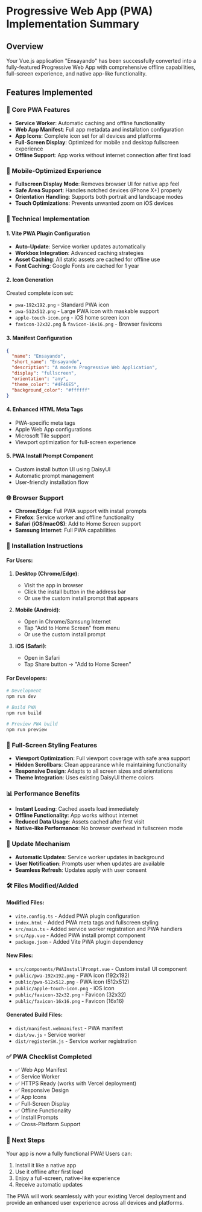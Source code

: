 # Progressive Web App (PWA) Implementation Summary

## Overview
Your Vue.js application "Ensayando" has been successfully converted into a fully-featured Progressive Web App with comprehensive offline capabilities, full-screen experience, and native app-like functionality.

## Features Implemented

### 🎯 Core PWA Features
- **Service Worker**: Automatic caching and offline functionality
- **Web App Manifest**: Full app metadata and installation configuration
- **App Icons**: Complete icon set for all devices and platforms
- **Full-Screen Display**: Optimized for mobile and desktop fullscreen experience
- **Offline Support**: App works without internet connection after first load

### 📱 Mobile-Optimized Experience
- **Fullscreen Display Mode**: Removes browser UI for native app feel
- **Safe Area Support**: Handles notched devices (iPhone X+) properly
- **Orientation Handling**: Supports both portrait and landscape modes
- **Touch Optimizations**: Prevents unwanted zoom on iOS devices

### 🔧 Technical Implementation

#### 1. Vite PWA Plugin Configuration
- **Auto-Update**: Service worker updates automatically
- **Workbox Integration**: Advanced caching strategies
- **Asset Caching**: All static assets are cached for offline use
- **Font Caching**: Google Fonts are cached for 1 year

#### 2. Icon Generation
Created complete icon set:
- `pwa-192x192.png` - Standard PWA icon
- `pwa-512x512.png` - Large PWA icon with maskable support
- `apple-touch-icon.png` - iOS home screen icon
- `favicon-32x32.png` & `favicon-16x16.png` - Browser favicons

#### 3. Manifest Configuration
```json
{
  "name": "Ensayando",
  "short_name": "Ensayando",
  "description": "A modern Progressive Web Application",
  "display": "fullscreen",
  "orientation": "any",
  "theme_color": "#4F46E5",
  "background_color": "#ffffff"
}
```

#### 4. Enhanced HTML Meta Tags
- PWA-specific meta tags
- Apple Web App configurations
- Microsoft Tile support
- Viewport optimization for full-screen experience

#### 5. PWA Install Prompt Component
- Custom install button UI using DaisyUI
- Automatic prompt management
- User-friendly installation flow

### 🌐 Browser Support
- **Chrome/Edge**: Full PWA support with install prompts
- **Firefox**: Service worker and offline functionality
- **Safari (iOS/macOS)**: Add to Home Screen support
- **Samsung Internet**: Full PWA capabilities

### 🚀 Installation Instructions

#### For Users:
1. **Desktop (Chrome/Edge)**:
   - Visit the app in browser
   - Click the install button in the address bar
   - Or use the custom install prompt that appears

2. **Mobile (Android)**:
   - Open in Chrome/Samsung Internet
   - Tap "Add to Home Screen" from menu
   - Or use the custom install prompt

3. **iOS (Safari)**:
   - Open in Safari
   - Tap Share button → "Add to Home Screen"

#### For Developers:
```bash
# Development
npm run dev

# Build PWA
npm run build

# Preview PWA build
npm run preview
```

### 🎨 Full-Screen Styling Features
- **Viewport Optimization**: Full viewport coverage with safe area support
- **Hidden Scrollbars**: Clean appearance while maintaining functionality
- **Responsive Design**: Adapts to all screen sizes and orientations
- **Theme Integration**: Uses existing DaisyUI theme colors

### 📊 Performance Benefits
- **Instant Loading**: Cached assets load immediately
- **Offline Functionality**: App works without internet
- **Reduced Data Usage**: Assets cached after first visit
- **Native-like Performance**: No browser overhead in fullscreen mode

### 🔄 Update Mechanism
- **Automatic Updates**: Service worker updates in background
- **User Notification**: Prompts user when updates are available
- **Seamless Refresh**: Updates apply with user consent

### 🛠️ Files Modified/Added

#### Modified Files:
- `vite.config.ts` - Added PWA plugin configuration
- `index.html` - Added PWA meta tags and fullscreen styling
- `src/main.ts` - Added service worker registration and PWA handlers
- `src/App.vue` - Added PWA install prompt component
- `package.json` - Added Vite PWA plugin dependency

#### New Files:
- `src/components/PWAInstallPrompt.vue` - Custom install UI component
- `public/pwa-192x192.png` - PWA icon (192x192)
- `public/pwa-512x512.png` - PWA icon (512x512)
- `public/apple-touch-icon.png` - iOS icon
- `public/favicon-32x32.png` - Favicon (32x32)
- `public/favicon-16x16.png` - Favicon (16x16)

#### Generated Build Files:
- `dist/manifest.webmanifest` - PWA manifest
- `dist/sw.js` - Service worker
- `dist/registerSW.js` - Service worker registration

### ✅ PWA Checklist Completed
- ✅ Web App Manifest
- ✅ Service Worker
- ✅ HTTPS Ready (works with Vercel deployment)
- ✅ Responsive Design
- ✅ App Icons
- ✅ Full-Screen Display
- ✅ Offline Functionality
- ✅ Install Prompts
- ✅ Cross-Platform Support

### 🚀 Next Steps
Your app is now a fully functional PWA! Users can:
1. Install it like a native app
2. Use it offline after first load
3. Enjoy a full-screen, native-like experience
4. Receive automatic updates

The PWA will work seamlessly with your existing Vercel deployment and provide an enhanced user experience across all devices and platforms.
